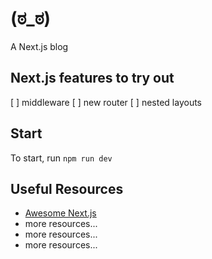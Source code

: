 # (ಠ_ಠ)
A Next.js blog

## Next.js features to try out
[ ] middleware
[ ] new router
[ ] nested layouts

## Start
To start, run ```npm run dev```

## Useful Resources
- [Awesome Next.js](https://github.com/unicodeveloper/awesome-nextjs)
- more resources...
- more resources...
- more resources...

